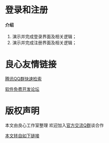 # 登录和注册

#### 介绍

1. 演示并完成登录界面及相关逻辑；
2. 演示并完成注册界面及相关逻辑；



 # 良心友情链接

[腾讯QQ群快速检索](http://u.720life.cn/s/8cf73f7c)

[软件免费开发论坛](http://u.720life.cn/s/bbb01dc0)

# 版权声明 

本文由良心工作室整理 欢迎加入[官方交流Q群](https://u.720life.cn/s/f2316816)谈合作

[本文转自如下链接](http://u.720life.cn/g/2e71d0f0a5c601172267ba20d3a43c6e45821a331764b7d63944254e1827d4072181d26eb7462328b7dd07b0ab31e355251cfd2adede7ac027aad88f9b78fc105066782553677bfe2314c07651f295d7)